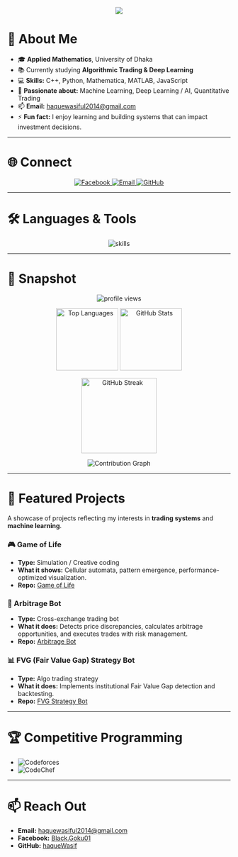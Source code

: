 <p align="center">
  <img src="https://img.shields.io/badge/Wasiful%20Haque-Applied%20Math%20%7C%20Algo%20Trading%20%26%20Deep%20Learning-1e90ff?style=for-the-badge&logo=github&logoColor=white" />
</p>

# 🌟 About Me
- 🎓 **Applied Mathematics**, University of Dhaka  
- 📚 Currently studying **Algorithmic Trading & Deep Learning**  
- 💻 **Skills:** C++, Python, Mathematica, MATLAB, JavaScript  
- 🧠 **Passionate about:** Machine Learning, Deep Learning / AI, Quantitative Trading  
- 📫 **Email:** haquewasiful2014@gmail.com  
- ⚡ **Fun fact:** I enjoy learning and building systems that can impact investment decisions.

---

# 🌐 Connect
<p align="center">
  <a href="https://www.facebook.com/Black.Goku01/" target="_blank">
    <img src="https://img.shields.io/badge/Facebook-1e90ff?style=for-the-badge&logo=facebook&logoColor=white" alt="Facebook"/>
  </a>
  <a href="mailto:haquewasiful2014@gmail.com" target="_blank">
    <img src="https://img.shields.io/badge/Gmail-1e90ff?style=for-the-badge&logo=gmail&logoColor=white" alt="Email"/>
  </a>
  <a href="https://github.com/haqueWasif" target="_blank">
    <img src="https://img.shields.io/badge/GitHub-1e90ff?style=for-the-badge&logo=github&logoColor=white" alt="GitHub"/>
  </a>
</p>

---

# 🛠️ Languages & Tools
<p align="center">
  <img src="https://skillicons.dev/icons?i=c,cpp,python,matlab,js,tf,git,github" alt="skills"/>
</p>

---

# 📌 Snapshot
<p align="center">
  <img src="https://komarev.com/ghpvc/?username=haqueWasif&label=Profile%20views&color=1e90ff&style=flat" alt="profile views"/>
</p>

<p align="center">
  <img src="https://github-readme-stats.vercel.app/api/top-langs?username=haqueWasif&show_icons=true&locale=en&layout=compact&theme=tokyonight&hide_border=true&title_color=1e90ff" alt="Top Languages" height="140"/>
  <img src="https://github-readme-stats.vercel.app/api?username=haqueWasif&show_icons=true&locale=en&theme=tokyonight&hide_border=true&title_color=1e90ff&icon_color=1e90ff" alt="GitHub Stats" height="140"/>
</p>

<p align="center">
  <img src="https://github-readme-streak-stats.herokuapp.com/?user=haqueWasif&theme=tokyonight&hide_border=true&ring=1e90ff&currStreakLabel=1e90ff" alt="GitHub Streak" height="170"/>
</p>

<p align="center">
  <img src="https://github-readme-activity-graph.vercel.app/graph?username=haqueWasif&theme=react-dark&hide_border=true&area=true&color=1e90ff&line=1e90ff&point=1e90ff" alt="Contribution Graph"/>
</p>

---

# 🚀 Featured Projects
A showcase of projects reflecting my interests in **trading systems** and **machine learning**.

### 🎮 Game of Life
- **Type:** Simulation / Creative coding  
- **What it shows:** Cellular automata, pattern emergence, performance-optimized visualization.  
- **Repo:** [Game of Life](https://github.com/haqueWasif/game-of-life)  

### 🤖 Arbitrage Bot
- **Type:** Cross-exchange trading bot  
- **What it does:** Detects price discrepancies, calculates arbitrage opportunities, and executes trades with risk management.  
- **Repo:** [Arbitrage Bot](https://github.com/haqueWasif/arbitrage-bot)  

### 📊 FVG (Fair Value Gap) Strategy Bot
- **Type:** Algo trading strategy  
- **What it does:** Implements institutional Fair Value Gap detection and backtesting.  
- **Repo:** [FVG Strategy Bot](https://github.com/haqueWasif/fvg-strategy-bot)  

---

# 🏆 Competitive Programming
- ![Codeforces](https://img.shields.io/badge/Codeforces-Pupil-2F80ED?logo=codeforces&logoColor=white)  
- ![CodeChef](https://img.shields.io/badge/CodeChef-3%20Star-orange?logo=codechef&logoColor=white)

---

# 📫 Reach Out
- **Email:** haquewasiful2014@gmail.com  
- **Facebook:** [Black.Goku01](https://www.facebook.com/Black.Goku01/)  
- **GitHub:** [haqueWasif](https://github.com/haqueWasif)
